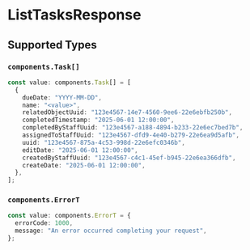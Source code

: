# ListTasksResponse


## Supported Types

### `components.Task[]`

```typescript
const value: components.Task[] = [
  {
    dueDate: "YYYY-MM-DD",
    name: "<value>",
    relatedObjectUuid: "123e4567-14e7-4560-9ee6-22e6ebfb250b",
    completedTimestamp: "2025-06-01 12:00:00",
    completedByStaffUuid: "123e4567-a188-4894-b233-22e6ec7bed7b",
    assignedToStaffUuid: "123e4567-dfd9-4e40-b279-22e6ea9d5afb",
    uuid: "123e4567-875a-4c53-998d-22e6efc0346b",
    editDate: "2025-06-01 12:00:00",
    createdByStaffUuid: "123e4567-c4c1-45ef-b945-22e6ea366dfb",
    createDate: "2025-06-01 12:00:00",
  },
];
```

### `components.ErrorT`

```typescript
const value: components.ErrorT = {
  errorCode: 1000,
  message: "An error occurred completing your request",
};
```

